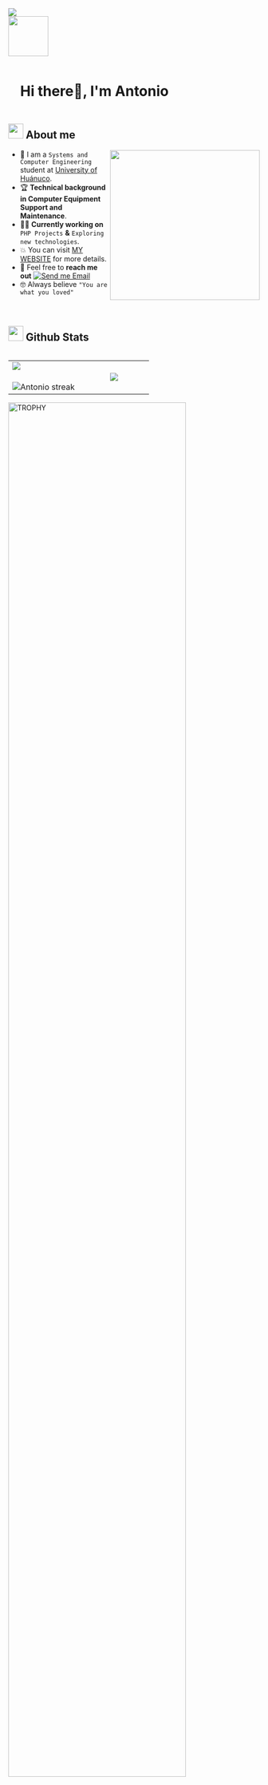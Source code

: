 <!--horizontal divider(gradiant)-->
<img src="https://user-images.githubusercontent.com/73097560/115834477-dbab4500-a447-11eb-908a-139a6edaec5c.gif">

<!--h1 without bottom border-->

<div id="user-content-toc">
  <picture aling="right"><img src="https://media.tenor.com/891TMnZZnHIAAAAM/godsavethequeen-invoker.gif" width = 80px></picture>
  <ul align="left">
    <summary><h1 style="display: inline-block">Hi there👋, I'm Antonio</h1></summary>
  </ul>
</div>

<!--About Me-->

## <picture><img src = "https://github.com/7oSkaaa/7oSkaaa/blob/main/Images/about_me.gif?raw=true" width = 30px></picture> About me

<picture> <img align="right" src="https://media.giphy.com/media/SWoSkN6DxTszqIKEqv/giphy.gif" width = 300px></picture>

- :school: I am a `Systems and Computer Engineering` student at [University of Huánuco](https://www.unhu.edu.pe/).
- :trophy: **Technical background in Computer Equipment Support and Maintenance**.
- :technologist: **Currently working on** `PHP Projects` **&** `Exploring new technologies`.
- :boom: You can visit [MY WEBSITE](https://github.com/AntonioAF-dev) for more details.
- :email: Feel free to **reach me out** [![Send me Email](https://img.shields.io/static/v1?label=email&amp;message=antonioafkael&amp;color=EA4335&amp;style=flat-square)](mailto:antonioafkael@gmail.com)
- :nerd_face: Always believe `"You are what you loved"`

<br>


## <picture> <img src = "https://github.com/7oSkaaa/7oSkaaa/blob/main/Images/Statistics.gif?raw=true" width = 30px>  </picture> Github Stats

<!--- stats & Trophy (start) -->

<p align="left">
  <!--- stats (start) -->
<table align="left">
<tr border="none">
<td width="50%" align="center">
  <img  align="left"  src="https://github-readme-stats.vercel.app/api?username=AntonioAF-dev&theme=dark&show_icons=true&count_private=true" />
  <br></br>
  <img  title="🔥 Get streak stats for your profile at git.io/streak-stats" alt="Antonio streak" src="https://github-readme-streak-stats.herokuapp.com/?user=AntonioAF-dev&theme=dark&hide_border=false" /> 
</td>

<td width="50%" align="center">
  <img  align="center"  src="https://github-readme-stats.anuraghazra1.vercel.app/api/top-langs/?username=AntonioAF-dev&theme=dark&hide_border=false&no-bg=true&no-frame=true&langs_count=7"/>
</td>
</tr>
</table>
<!--- stats (end) -->

<!--- trophy (start) -->

<div align=left>
  <a href="https://github.com/ryo-ma/github-profile-trophy" title="Go to Source">
      <img align="center" width=84% src="https://github-profile-trophy.vercel.app/?username=AntonioAF-dev&theme=radical&row=1&column=7&margin-h=15&margin-w=5&no-bg=true" alt="TROPHY" />
    </a>
</div>

<!--- trophy (start) -->
</p>        
<!--- stats (end) -->

<br>

<!--horizontal divider(gradiant)-->
<img src="https://user-images.githubusercontent.com/73097560/115834477-dbab4500-a447-11eb-908a-139a6edaec5c.gif">

-----------
